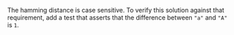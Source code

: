 The hamming distance is case sensitive. To verify this solution against that requirement, 
add a test that asserts that the difference between `"a"` and `"A"` is `1`.
